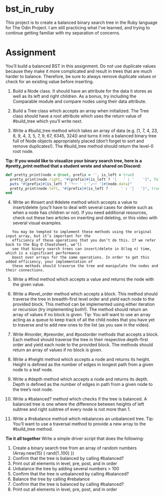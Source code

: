 # bst_in_ruby
This project is to create a balanced binary search tree in the Ruby language for The Odin Project.
I am still practicing what I've learned, and trying to continue getting familiar with my separation of
concerns.

# Assignment
You’ll build a balanced BST in this assignment. Do not use duplicate values because they make it more complicated and result in trees that are much harder to balance. Therefore, be sure to always remove duplicate values or check for an existing value before inserting.

1. Build a Node class. It should have an attribute for the data it stores as well as its left and right children. As a bonus, try including the Comparable module and compare nodes using their data attribute.

2. Build a Tree class which accepts an array when initialized. The Tree class should have a root attribute which uses the return value of #build_tree which you’ll write next.

3. Write a #build_tree method which takes an array of data (e.g. [1, 7, 4, 23, 8, 9, 4, 3, 5, 7, 9, 67, 6345, 324]) and turns it into a balanced binary tree full of Node objects appropriately placed (don’t forget to sort and remove duplicates!). The #build_tree method should return the level-0 root node.

**Tip: If you would like to visualize your binary search tree, here is a #pretty_print method that a student wrote and shared on Discord:**

```ruby
def pretty_print(node = @root, prefix = '', is_left = true)
  pretty_print(node.right, "#{prefix}#{is_left ? '│   ' : '    '}", false) if node.right
  puts "#{prefix}#{is_left ? '└── ' : '┌── '}#{node.data}"
  pretty_print(node.left, "#{prefix}#{is_left ? '    ' : '│   '}", true) if node.left
end
```
4. Write an #insert and #delete method which accepts a value to insert/delete (you’ll have to deal with several cases for delete such as when a node has children or not). If you need additional resources, check out these two articles on inserting and deleting, or this video with several visual examples.

```
   You may be tempted to implement these methods using the original input array, but it’s important for the
   efficiency of these operations that you don’t do this. If we refer back to the Big O Cheatsheet, we’ll
   see that binary search trees can insert/delete in O(log n) time, which is a significant performance
   boost over arrays for the same operations. In order to get this added efficiency, your implementation of
   these methods should traverse the tree and manipulate the nodes and their connections.
```

5. Write a #find method which accepts a value and returns the node with the given value.

6. Write a #level_order method which accepts a block. This method should traverse the tree in breadth-first level order and yield each node to the provided block. This method can be implemented using either iteration or recursion (try implementing both!). The method should return an array of values if no block is given. Tip: You will want to use an array acting as a queue to keep track of all the child nodes that you have yet to traverse and to add new ones to the list (as you saw in the video).

7. Write #inorder, #preorder, and #postorder methods that accepts a block. Each method should traverse the tree in their respective depth-first order and yield each node to the provided block. The methods should return an array of values if no block is given.

8. Write a #height method which accepts a node and returns its height. Height is defined as the number of edges in longest path from a given node to a leaf node.

9. Write a #depth method which accepts a node and returns its depth. Depth is defined as the number of edges in path from a given node to the tree’s root node.

10. Write a #balanced? method which checks if the tree is balanced. A balanced tree is one where the difference between heights of left subtree and right subtree of every node is not more than 1.

11. Write a #rebalance method which rebalances an unbalanced tree. Tip: You’ll want to use a traversal method to provide a new array to the #build_tree method.

**Tie it all together**
Write a simple driver script that does the following:

   1. Create a binary search tree from an array of random numbers (Array.new(15) { rand(1..100) })  
   2. Confirm that the tree is balanced by calling #balanced?  
   3. Print out all elements in level, pre, post, and in order  
   4. Unbalance the tree by adding several numbers > 100  
   5. Confirm that the tree is unbalanced by calling #balanced?  
   6. Balance the tree by calling #rebalance  
   7. Confirm that the tree is balanced by calling #balanced?  
   8. Print out all elements in level, pre, post, and in order  